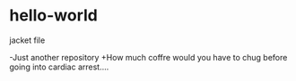 # hello-world
jacket file


-Just another repository
+How much coffre would you have to chug before going into cardiac arrest....
